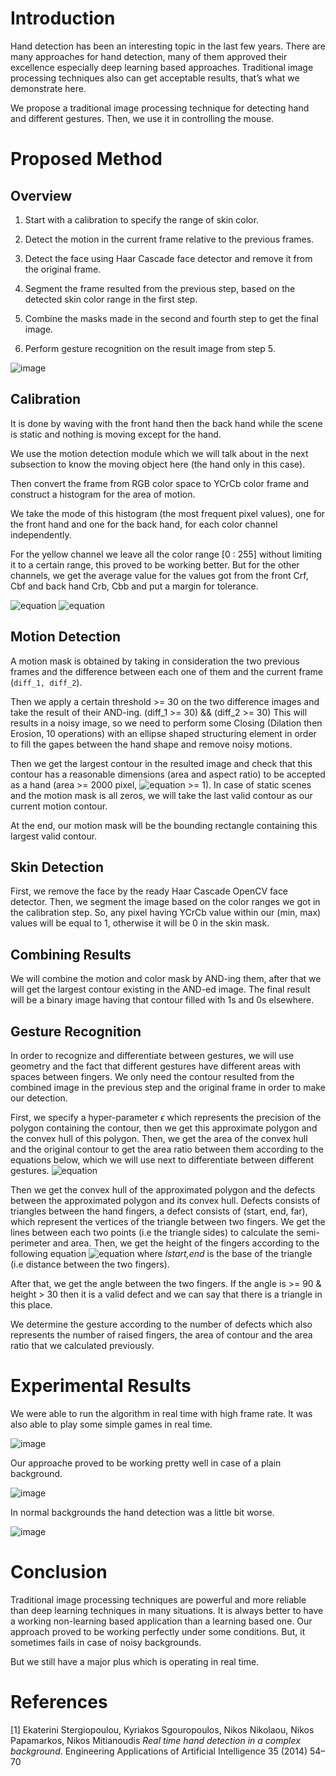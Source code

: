Introduction
============

Hand detection has been an interesting topic in the last few years.
There are many approaches for hand detection, many of them approved
their excellence especially deep learning based approaches. Traditional
image processing techniques also can get acceptable results, that’s what
we demonstrate here.

We propose a traditional image processing technique for detecting hand
and different gestures. Then, we use it in controlling the mouse.

Proposed Method
===============

Overview
--------

1.  Start with a calibration to specify the range of skin color.

2.  Detect the motion in the current frame relative to the
    previous frames.

3.  Detect the face using Haar Cascade face detector and remove it from
    the original frame.

4.  Segment the frame resulted from the previous step, based on the
    detected skin color range in the first step.

5.  Combine the masks made in the second and fourth step to get the
    final image.

6.  Perform gesture recognition on the result image from step 5.

![image](https://user-images.githubusercontent.com/32196766/71312996-3dfeca80-243b-11ea-8905-d11948ef34e5.png)

Calibration
-----------

It is done by waving with the front hand then the back hand while the
scene is static and nothing is moving except for the hand.

We use the motion detection module which we will talk about in the next
subsection to know the moving object here (the hand only in this case).

Then convert the frame from RGB color space to YCrCb color frame and
construct a histogram for the area of motion.

We take the mode of this histogram (the most frequent pixel values), one
for the front hand and one for the back hand, for each color channel
independently.

For the yellow channel we leave all the color range \[0 : 255\] without
limiting it to a certain range, this proved to be working better.
But for the other channels, we get the average value for the values got
from the front Crf, Cbf and back hand Crb, Cbb and put a
margin for tolerance.

![equation](http://www.sciweavers.org/upload/Tex2Img_1576958514/render.png)
![equation](http://www.sciweavers.org/upload/Tex2Img_1576958648/render.png)

Motion Detection
----------------

A motion mask is obtained by taking in consideration the two previous
frames and the difference between each one of them and the current frame
(`diff_1, diff_2`).

Then we apply a certain threshold >= 30 on the two difference
images and take the result of their AND-ing.
(diff\_1 >= 30) && (diff\_2 >= 30) This will results in a
noisy image, so we need to perform some Closing (Dilation then Erosion,
 10 operations) with an ellipse shaped structuring element in
order to fill the gapes between the hand shape and remove noisy
motions.

Then we get the largest contour in the resulted image and check that
this contour has a reasonable dimensions (area and aspect ratio) to be
accepted as a hand (area >= 2000 pixel, ![equation](http://www.sciweavers.org/upload/Tex2Img_1576959023/render.png) >= 1). In case of static
scenes and the motion mask is all zeros, we will take the last valid
contour as our current motion contour.

At the end, our motion mask will be the bounding rectangle containing
this largest valid contour.

Skin Detection
--------------

First, we remove the face by the ready Haar Cascade OpenCV face
detector. Then, we segment the image based on the color ranges we got in
the calibration step. So, any pixel having YCrCb value within our (min,
max) values will be equal to 1, otherwise it will be 0 in the skin mask.

Combining Results
-----------------

We will combine the motion and color mask by AND-ing them, after that we
will get the largest contour existing in the AND-ed image. The final
result will be a binary image having that contour filled with 1s and 0s
elsewhere.

Gesture Recognition
-------------------

In order to recognize and differentiate between gestures, we will use
geometry and the fact that different gestures have different areas with
spaces between fingers.
We only need the contour resulted from the combined image in the
previous step and the original frame in order to make our detection.

First, we specify a hyper-parameter $\epsilon$ which represents the
precision of the polygon containing the contour, then we get this
approximate polygon and the convex hull of this polygon.
Then, we get the area of the convex hull and the original contour to get
the area ratio between them according to the equations below, which we
will use next to differentiate between different gestures.
![equation](http://www.sciweavers.org/upload/Tex2Img_1576959223/render.png)

Then we get the convex hull of the approximated polygon and the defects
between the approximated polygon and its convex hull.
Defects consists of triangles between the hand fingers, a defect
consists of (start, end, far), which represent the vertices of the
triangle between two fingers. We get the lines between each two points
(i.e the triangle sides) to calculate the semi-perimeter and area.
Then, we get the height of the fingers according to the following
equation
 ![equation](http://www.sciweavers.org/upload/Tex2Img_1576959259/render.png) where
*lstart,end* is the base of the triangle (i.e distance between the
two fingers).

After that, we get the angle between the two fingers. If the angle is >= 90 & height > 30 then it is a valid defect and we can say that there is a triangle in this place.

We determine the gesture according to the number of defects which also
represents the number of raised fingers, the area of contour and the
area ratio that we calculated previously.

Experimental Results
====================

We were able to run the algorithm in real time with high frame rate. It
was also able to play some simple games in real time.

![image](https://user-images.githubusercontent.com/32196766/71313043-e9a81a80-243b-11ea-849e-c364964776dd.png)

Our approache proved to be working pretty well in case of a plain
background.

![image](https://user-images.githubusercontent.com/32196766/71313051-00e70800-243c-11ea-9281-ccc9b7d9af2e.png)

In normal backgrounds the hand detection was a little bit worse.

![image](https://user-images.githubusercontent.com/32196766/71313060-15c39b80-243c-11ea-93c5-8a8ff48c99c3.png)

Conclusion
==========

Traditional image processing techniques are powerful and more reliable
than deep learning techniques in many situations. It is always better to
have a working non-learning based application than a learning based
one.
Our approach proved to be working perfectly under some conditions. But,
it sometimes fails in case of noisy backgrounds.

But we still have a major plus which is operating in real time.

References
==========
[1] Ekaterini Stergiopoulou, Kyriakos Sgouropoulos, Nikos
Nikolaou, Nikos Papamarkos, Nikos Mitianoudis *Real time hand detection
in a complex background*. Engineering Applications of Artificial
Intelligence 35 (2014) 54–70
